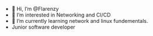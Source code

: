 - 👋 Hi, I’m @Flarenzy
- 👀 I’m interested in Networking and CI/CD
- 🌱 I’m currently learning network and linux fundementals.
- Junior software developer

<!---
Flarenzy/Flarenzy is a ✨ special ✨ repository because its `README.md` (this file) appears on your GitHub profile.
You can click the Preview link to take a look at your changes.
--->
